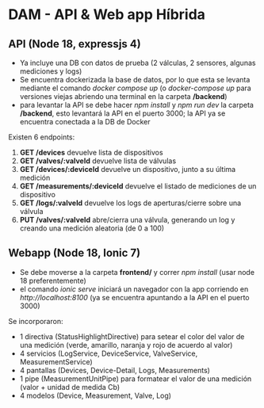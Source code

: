 # DAM - API & Web app Híbrida

## API (Node 18, expressjs 4)

- Ya incluye una DB con datos de prueba (2 válculas, 2 sensores, algunas mediciones y logs)
- Se encuentra dockerizada la base de datos, por lo que esta se levanta mediante el comando _docker compose up_ (o _docker-compose up_ para versiones viejas abriendo una terminal en la carpeta **/backend**)
- para levantar la API se debe hacer _npm install_ y _npm run dev_ la carpeta **/backend**, esto levantará la API en el puerto 3000; la API ya se encuentra conectada a la DB de Docker

Existen 6 endpoints:

1. **GET /devices** devuelve lista de dispositivos
2. **GET /valves/:valveId** devuelve lista de válvulas
3. **GET /devices/:deviceId** devuelve un dispositivo, junto a su última medición
4. **GET /measurements/:deviceId** devuelve el listado de mediciones de un dispositivo
5. **GET /logs/:valveId** devuelve los logs de aperturas/cierre sobre una válvula
6. **PUT /valves/:valveId** abre/cierra una válvula, generando un log y creando una medición aleatoria (de 0 a 100)

## Webapp (Node 18, Ionic 7)

- Se debe moverse a la carpeta **frontend/** y correr *npm install* (usar node 18 preferentemente)
- el comando *ionic serve* iniciará un navegador con la app corriendo en *http://localhost:8100* (ya se encuentra apuntando a la API en el puerto 3000)

Se incorporaron:

- 1 directiva (StatusHighlightDirective) para setear el color del valor de una medición (verde, amarillo, naranja y rojo de acuerdo al valor)
- 4 servicios (LogService, DeviceService, ValveService, MeasurementService)
- 4 pantallas (Devices, Device-Detail, Logs, Measurements)
- 1 pipe (MeasurementUnitPipe) para formatear el valor de una medición (valor + unidad de medida Cb)
- 4 modelos (Device, Measurement, Valve, Log)
